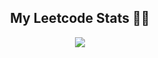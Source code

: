 

<h2 align="center">My Leetcode Stats 👋🏼</h2>
<div align="center">
  <img src="https://leetcode-badge-sage.vercel.app/badge/sahilambre?theme=dark"></img>
</div>

